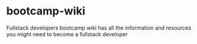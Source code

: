 # bootcamp-wiki
Fullstack developers bootcamp wiki has all the information and resources you might need to become a fullstack developer
